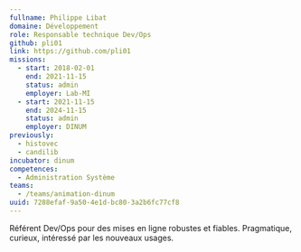 ```yaml
---
fullname: Philippe Libat
domaine: Développement
role: Responsable technique Dev/Ops
github: pli01
link: https://github.com/pli01
missions:
  - start: 2018-02-01
    end: 2021-11-15
    status: admin
    employer: Lab-MI
  - start: 2021-11-15
    end: 2024-11-15
    status: admin
    employer: DINUM
previously:
  - histovec
  - candilib
incubator: dinum
competences:
  - Administration Système
teams:
  - /teams/animation-dinum
uuid: 7288efaf-9a50-4e1d-bc80-3a2b6fc77cf8
---
```

Référent Dev/Ops pour des mises en ligne robustes et fiables. Pragmatique, curieux, intéressé par les nouveaux usages.